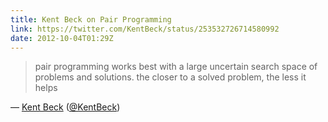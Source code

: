 ```yaml
---
title: Kent Beck on Pair Programming
link: https://twitter.com/KentBeck/status/253532726714580992
date: 2012-10-04T01:29Z
---
```

> pair programming works best with a large uncertain search space of problems and solutions. the closer to a solved
> problem, the less it helps

&mdash; [Kent Beck][kentbeck] ([@KentBeck][kentbeck])

[kentbeck]: https://twitter.com/KentBeck
